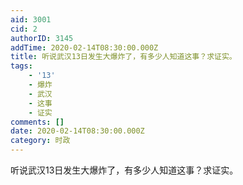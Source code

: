 ```yaml
---
aid: 3001
cid: 2
authorID: 3145
addTime: 2020-02-14T08:30:00.000Z
title: 听说武汉13日发生大爆炸了，有多少人知道这事？求证实。
tags:
    - '13'
    - 爆炸
    - 武汉
    - 这事
    - 证实
comments: []
date: 2020-02-14T08:30:00.000Z
category: 时政
---
```


听说武汉13日发生大爆炸了，有多少人知道这事？求证实。
